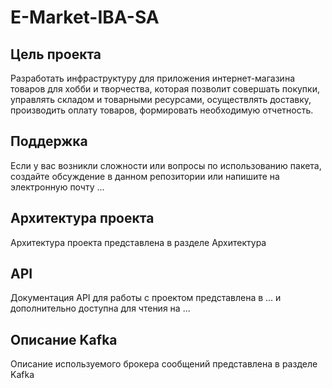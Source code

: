 # E-Market-IBA-SA
## Цель проекта
Разработать инфраструктуру для приложения интернет-магазина товаров для хобби и творчества, которая позволит совершать покупки, управлять складом и товарными ресурсами, осуществлять доставку, производить оплату товаров, формировать необходимую отчетность.
## Поддержка
Если у вас возникли сложности или вопросы по использованию пакета, создайте обсуждение в данном репозитории или напишите на электронную почту ...
## Архитектура проекта
Архитектура проекта представлена в разделе Архитектура
## API
Документация API для работы с проектом представлена в ... и дополнительно доступна для чтения на ...
## Описание Kafka
Описание используемого брокера сообщений представлена в разделе Kafka
